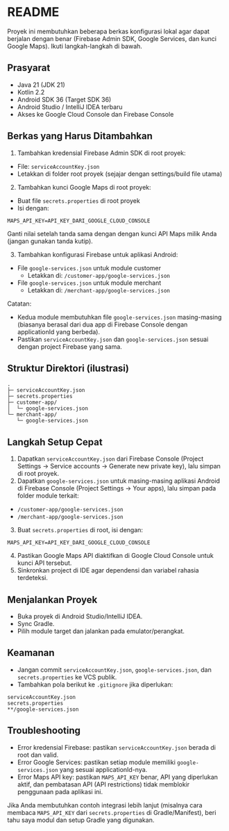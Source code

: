 # README

Proyek ini membutuhkan beberapa berkas konfigurasi lokal agar dapat berjalan dengan benar (Firebase Admin SDK, Google Services, dan kunci Google Maps). Ikuti langkah-langkah di bawah.

## Prasyarat
- Java 21 (JDK 21)
- Kotlin 2.2
- Android SDK 36 (Target SDK 36)
- Android Studio / IntelliJ IDEA terbaru
- Akses ke Google Cloud Console dan Firebase Console

## Berkas yang Harus Ditambahkan

1) Tambahkan kredensial Firebase Admin SDK di root proyek:
- File: `serviceAccountKey.json`
- Letakkan di folder root proyek (sejajar dengan settings/build file utama)

2) Tambahkan kunci Google Maps di root proyek:
- Buat file `secrets.properties` di root proyek
- Isi dengan:
```properties
MAPS_API_KEY=API_KEY_DARI_GOOGLE_CLOUD_CONSOLE
```

Ganti nilai setelah tanda sama dengan dengan kunci API Maps milik Anda (jangan gunakan tanda kutip).

3) Tambahkan konfigurasi Firebase untuk aplikasi Android:
- File `google-services.json` untuk module customer
  - Letakkan di: `/customer-app/google-services.json`
- File `google-services.json` untuk module merchant
  - Letakkan di: `/merchant-app/google-services.json`

Catatan:
- Kedua module membutuhkan file `google-services.json` masing-masing (biasanya berasal dari dua app di Firebase Console dengan applicationId yang berbeda).
- Pastikan `serviceAccountKey.json` dan `google-services.json` sesuai dengan project Firebase yang sama.

## Struktur Direktori (ilustrasi)
```shell script
.
├─ serviceAccountKey.json
├─ secrets.properties
├─ customer-app/
│  └─ google-services.json
└─ merchant-app/
   └─ google-services.json
```


## Langkah Setup Cepat
1) Dapatkan `serviceAccountKey.json` dari Firebase Console (Project Settings → Service accounts → Generate new private key), lalu simpan di root proyek.
2) Dapatkan `google-services.json` untuk masing-masing aplikasi Android di Firebase Console (Project Settings → Your apps), lalu simpan pada folder module terkait:
  - `/customer-app/google-services.json`
  - `/merchant-app/google-services.json`
3) Buat `secrets.properties` di root, isi dengan:
```properties
MAPS_API_KEY=API_KEY_DARI_GOOGLE_CLOUD_CONSOLE
```

4) Pastikan Google Maps API diaktifkan di Google Cloud Console untuk kunci API tersebut.
5) Sinkronkan project di IDE agar dependensi dan variabel rahasia terdeteksi.

## Menjalankan Proyek
- Buka proyek di Android Studio/IntelliJ IDEA.
- Sync Gradle.
- Pilih module target dan jalankan pada emulator/perangkat.

## Keamanan
- Jangan commit `serviceAccountKey.json`, `google-services.json`, dan `secrets.properties` ke VCS publik.
- Tambahkan pola berikut ke `.gitignore` jika diperlukan:
```.gitignore (gitignore)
serviceAccountKey.json
secrets.properties
**/google-services.json
```


## Troubleshooting
- Error kredensial Firebase: pastikan `serviceAccountKey.json` berada di root dan valid.
- Error Google Services: pastikan setiap module memiliki `google-services.json` yang sesuai applicationId-nya.
- Error Maps API key: pastikan `MAPS_API_KEY` benar, API yang diperlukan aktif, dan pembatasan API (API restrictions) tidak memblokir penggunaan pada aplikasi ini.

Jika Anda membutuhkan contoh integrasi lebih lanjut (misalnya cara membaca `MAPS_API_KEY` dari `secrets.properties` di Gradle/Manifest), beri tahu saya modul dan setup Gradle yang digunakan.